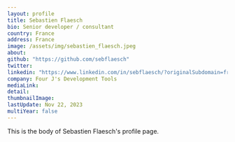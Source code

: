 ```yaml
---
layout: profile
title: Sebastien Flaesch
bio: Senior developer / consultant
country: France
address: France
image: /assets/img/sebastien_flaesch.jpeg
about: 
github: "https://github.com/sebflaesch"
twitter:
linkedin: "https://www.linkedin.com/in/sebflaesch/?originalSubdomain=fr"
company: Four J's Development Tools
mediaLink:
detail: 
thumbnailImage:
lastUpdate: Nov 22, 2023
multiYear: false
---
```


This is the body of Sebastien Flaesch's profile page.

